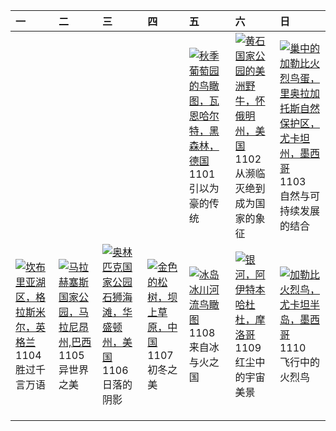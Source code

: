 | 一                                                                                                                                                                                          | 二                                                                                                                                                                                               | 三                                                                                                                                                                                         | 四                                                                                                                                                                               | 五                                                                                                                                                                                                                       | 六                                                                                                                                                                                                          | 日                                                                                                                                                                                                                    |
|:-------------------------------------------------------------------------------------------------------------------------------------------------------------------------------------------|:------------------------------------------------------------------------------------------------------------------------------------------------------------------------------------------------|:------------------------------------------------------------------------------------------------------------------------------------------------------------------------------------------|:--------------------------------------------------------------------------------------------------------------------------------------------------------------------------------|:------------------------------------------------------------------------------------------------------------------------------------------------------------------------------------------------------------------------|:-----------------------------------------------------------------------------------------------------------------------------------------------------------------------------------------------------------|:---------------------------------------------------------------------------------------------------------------------------------------------------------------------------------------------------------------------|
|                                                                                                                                                                                            |                                                                                                                                                                                                 |                                                                                                                                                                                           |                                                                                                                                                                                 | [![](https://www.bing.com/th?id=OHR.VineyardsBlackForestFall_ZH-CN6767078591_320x240.jpg '秋季葡萄园的鸟瞰图，瓦恩哈尔特，黑森林，德国')](https://www.bing.com/th?id=OHR.VineyardsBlackForestFall_ZH-CN6767078591_UHD.jpg)<br>1101<br>引以为豪的传统 | [![](https://www.bing.com/th?id=OHR.BisonYellowstone_ZH-CN7320887379_320x240.jpg '黄石国家公园的美洲野牛，怀俄明州，美国')](https://www.bing.com/th?id=OHR.BisonYellowstone_ZH-CN7320887379_UHD.jpg)<br>1102<br>从濒临灭绝到成为国家的象征 | [![](https://www.bing.com/th?id=OHR.YucatanBiosphere_ZH-CN7442392453_320x240.jpg '巢中的加勒比火烈鸟蛋，里奥拉加托斯自然保护区，尤卡坦州，墨西哥')](https://www.bing.com/th?id=OHR.YucatanBiosphere_ZH-CN7442392453_UHD.jpg)<br>1103<br>自然与可持续发展的结合 |
| [![](https://www.bing.com/th?id=OHR.CumbriaAutumn_ZH-CN7697251216_320x240.jpg '坎布里亚湖区，格拉斯米尔，英格兰')](https://www.bing.com/th?id=OHR.CumbriaAutumn_ZH-CN7697251216_UHD.jpg)<br>1104<br>胜过千言万语 | [![](https://www.bing.com/th?id=OHR.LencoisMaranhao_ZH-CN8194406488_320x240.jpg '马拉赫塞斯国家公园，马拉尼昂州,巴西')](https://www.bing.com/th?id=OHR.LencoisMaranhao_ZH-CN8194406488_UHD.jpg)<br>1105<br>异世界之美 | [![](https://www.bing.com/th?id=OHR.ShiShiBeach_ZH-CN8685799566_320x240.jpg '奥林匹克国家公园石狮海滩，华盛顿州，美国')](https://www.bing.com/th?id=OHR.ShiShiBeach_ZH-CN8685799566_UHD.jpg)<br>1106<br>日落的阴影 | [![](https://www.bing.com/th?id=OHR.LiDong2024_ZH-CN9944723194_320x240.jpg '金色的松树，坝上草原，中国')](https://www.bing.com/th?id=OHR.LiDong2024_ZH-CN9944723194_UHD.jpg)<br>1107<br>初冬之美 | [![](https://www.bing.com/th?id=OHR.GlacialRivers_ZH-CN0260507556_320x240.jpg '冰岛冰川河流鸟瞰图')](https://www.bing.com/th?id=OHR.GlacialRivers_ZH-CN0260507556_UHD.jpg)<br>1108<br>来自冰与火之国                                    | [![](https://www.bing.com/th?id=OHR.MoroccoMilkyWay_ZH-CN3544344290_320x240.jpg '银河，阿伊特本哈杜杜，摩洛哥')](https://www.bing.com/th?id=OHR.MoroccoMilkyWay_ZH-CN3544344290_UHD.jpg)<br>1109<br>红尘中的宇宙美景             | [![](https://www.bing.com/th?id=OHR.YucatanFlamingos_ZH-CN0721673752_320x240.jpg '加勒比火烈鸟，尤卡坦半岛，墨西哥')](https://www.bing.com/th?id=OHR.YucatanFlamingos_ZH-CN0721673752_UHD.jpg)<br>1110<br>飞行中的火烈鸟                    |
|                                                                                                                                                                                            |                                                                                                                                                                                                 |                                                                                                                                                                                           |                                                                                                                                                                                 |                                                                                                                                                                                                                         |                                                                                                                                                                                                            |                                                                                                                                                                                                                      |
|                                                                                                                                                                                            |                                                                                                                                                                                                 |                                                                                                                                                                                           |                                                                                                                                                                                 |                                                                                                                                                                                                                         |                                                                                                                                                                                                            |                                                                                                                                                                                                                      |
|                                                                                                                                                                                            |                                                                                                                                                                                                 |                                                                                                                                                                                           |                                                                                                                                                                                 |                                                                                                                                                                                                                         |                                                                                                                                                                                                            |                                                                                                                                                                                                                      |